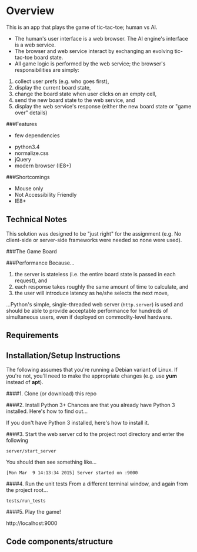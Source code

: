 Overview
========
This is an app that plays the game of tic-tac-toe; human vs AI.  
 * The human's user interface is a web browser.  The AI engine's interface is a web service.
 * The browser and web service interact by exchanging an evolving tic-tac-toe board state.
 * All game logic is performed by the web service; the browser's responsibilities are simply:
  1. collect user prefs (e.g. who goes first),
  2. display the current board state,
  3. change the board state when user clicks on an empty cell,
  4. send the new board state to the web service, and
  5. display the web service's response (either the new board state or "game over" details)


###Features
 * few dependencies
  - python3.4
  - normalize.css
  - jQuery
  - modern browser (IE8+)

###Shortcomings
 * Mouse only
 * Not Accessibility Friendly
 * IE8+

Technical Notes
---------------
This solution was designed to be "just right" for the assignment (e.g. No
client-side or server-side frameworks were needed so none were used).

###The Game Board

###Performance
Because...
 1. the server is stateless (i.e. the entire board state is passed in each request), and
 2. each response takes roughly the same amount of time to calculate, and
 3. the user will introduce latency as he/she selects the next move,

...Python's simple, single-threaded web server (`http.server`) is used and should be able to provide
acceptable performance for hundreds of simultaneous users, even if deployed on commodity-level hardware.


Requirements
------------


Installation/Setup Instructions
-------------------------------
The following assumes that you're running a Debian variant of Linux.
If you're not, you'll need to make the appropriate changes (e.g. use **yum** instead of **apt**).

####1. Clone (or download) this repo

####2. Install Python 3+
Chances are that you already have Python 3 installed.  Here's how to find out...

If you don't have Python 3 installed, here's how to install it.

####3. Start the web server
cd to the project root directory and enter the following
```
server/start_server
```

You should then see something like...
```
[Mon Mar  9 14:13:34 2015] Server started on :9000
```

####4. Run the unit tests
From a different terminal window, and again from the project root...
```
tests/run_tests
```

####5. Play the game!

http://localhost:9000



Code components/structure
-------------------------

